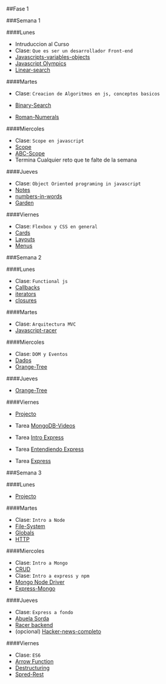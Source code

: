 ##Fase 1

###Semana 1

####Lunes

- Intruduccion al Curso
- Clase: `Que es ser un desarrollador Front-end`
- [Javascripts-variables-objects](../javascript/prework/js-variables-objects)
- [Javascript Olympics](../javascript/prework/javascript-olympics)
- [Linear-search](../javascript/algoritmos/linear-search)

####Martes

- Clase: `Creacion de Algoritmos en js, conceptos basicos`

- [Binary-Search](../javascript/algoritmos/binary-search)
- [Roman-Numerals](../javascript/algoritmos/roman-numerals)


####Miercoles
- Clase: `Scope en javascript`
- [Scope](../javascript/scope/scope)
- [ABC-Scope](../javascript/scope/ABCscope)
- Termina Cualquier reto que te falte de la semana


####Jueves

- Clase: `Object Oriented programing in javascript`
- [Notes](../javascript/OOP/notes)
- [numbers-in-words](../javascript/algoritmos/numbers-in-words)
- [Garden](../javascript/OOP/garden)

####Viernes
- Clase: `Flexbox y CSS en general`
- [Cards](../CSS/Flexbox/Cards)
- [Layouts](../CSS/Flexbox/Layouts)
- [Menus](../CSS/Flexbox/Menus)


###Semana 2

####Lunes
- Clase: `Functional js`
- [Callbacks](../javascript/functionalJs/callbacks)
- [iterators](../javascript/functionalJs/iterators)
- [closures](../javascript/functionalJs/closures)

####Martes
- Clase: `Arquitectura MVC`
- [Javascript-racer](../javascript/DOM-apps/javascript-racer)


####Miercoles
- Clase: `DOM y Eventos`
- [Dados](../javascript/DOM-apps/Dices)
- [Orange-Tree](../javascript/DOM-apps/orange-treeDOM)

####Jueves
- [Orange-Tree](../javascript/DOM-apps/orange-treeDOM)


####Viernes
- [Projecto](../javascript/proyecto/connect4)


- Tarea [MongoDB-Videos](../mongo/videos.md)
- Tarea [Intro Express](https://code.tutsplus.com/tutorials/introduction-to-express--net-33367)
- Tarea [Entendiendo Express](http://evanhahn.com/understanding-express/)
- Tarea [Express](https://zellwk.com/blog/crud-express-mongodb/)

###Semana 3

####Lunes
- [Projecto](../javascript/proyecto/connect4)

####Martes
- Clase: `Intro a Node`
- [File-System](../node/fileSystem)
- [Globals](../node/Globals)
- [HTTP](../node/http)

####Miercoles
- Clase: `Intro a Mongo`
- [CRUD](../mongo/CRUD)
- Clase: `Intro a express y npm`
- [Mongo Node Driver](../mondo/nodeDriver/mongoDB-driver)
- [Express-Mongo](../mondo/nodeDriver/express-mongo-app)

####Jueves
- Clase: `Express a fondo`
- [Abuela Sorda](../express/deafGrandma)
- [Racer backend](../express/racerBackend)
- (opcional) [Hacker-news-completo](../express/hackerNews)


####Viernes
- Clase: `ES6`
- [Arrow Function](../javascript/ES6/arrowFunction)
- [Destructuring](../javascript/ES6/destructuring)
- [Spred-Rest](../javascript/ES6/spreadRest)



